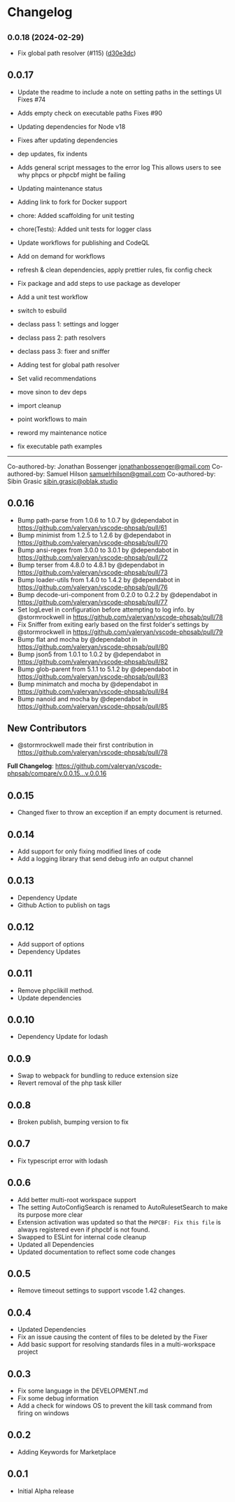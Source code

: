 # Changelog

## <small>0.0.18 (2024-02-29)</small>

-   Fix global path resolver (#115) ([d30e3dc](https://github.com/valeryan/vscode-phpsab/commit/d30e3dc))

## 0.0.17

-   Update the readme to include a note on setting paths in the settings UI
    Fixes #74

-   Adds empty check on executable paths
    Fixes #90

-   Updating dependencies for Node v18
-   Fixes after updating dependencies
-   dep updates, fix indents
-   Adds general script messages to the error log
    This allows users to see why phpcs or phpcbf might be failing
-   Updating maintenance status
-   Adding link to fork for Docker support
-   chore: Added scaffolding for unit testing
-   chore(Tests): Added unit tests for logger class
-   Update workflows for publishing and CodeQL
-   Add on demand for workflows
-   refresh & clean dependencies, apply prettier rules, fix config check
-   Fix package and add steps to use package as developer
-   Add a unit test workflow
-   switch to esbuild
-   declass pass 1: settings and logger
-   declass pass 2: path resolvers
-   declass pass 3: fixer and sniffer
-   Adding test for global path resolver
-   Set valid recommendations
-   move sinon to dev deps
-   import cleanup
-   point workflows to main
-   reword my maintenance notice
-   fix executable path examples

---

Co-authored-by: Jonathan Bossenger <jonathanbossenger@gmail.com>
Co-authored-by: Samuel Hilson <samuelrhilson@gmail.com>
Co-authored-by: Sibin Grasic <sibin.grasic@oblak.studio>

## 0.0.16

-   Bump path-parse from 1.0.6 to 1.0.7 by @dependabot in https://github.com/valeryan/vscode-phpsab/pull/61
-   Bump minimist from 1.2.5 to 1.2.6 by @dependabot in https://github.com/valeryan/vscode-phpsab/pull/70
-   Bump ansi-regex from 3.0.0 to 3.0.1 by @dependabot in https://github.com/valeryan/vscode-phpsab/pull/72
-   Bump terser from 4.8.0 to 4.8.1 by @dependabot in https://github.com/valeryan/vscode-phpsab/pull/73
-   Bump loader-utils from 1.4.0 to 1.4.2 by @dependabot in https://github.com/valeryan/vscode-phpsab/pull/76
-   Bump decode-uri-component from 0.2.0 to 0.2.2 by @dependabot in https://github.com/valeryan/vscode-phpsab/pull/77
-   Set logLevel in configuration before attempting to log info. by @stormrockwell in https://github.com/valeryan/vscode-phpsab/pull/78
-   Fix Sniffer from exiting early based on the first folder's settings by @stormrockwell in https://github.com/valeryan/vscode-phpsab/pull/79
-   Bump flat and mocha by @dependabot in https://github.com/valeryan/vscode-phpsab/pull/80
-   Bump json5 from 1.0.1 to 1.0.2 by @dependabot in https://github.com/valeryan/vscode-phpsab/pull/82
-   Bump glob-parent from 5.1.1 to 5.1.2 by @dependabot in https://github.com/valeryan/vscode-phpsab/pull/83
-   Bump minimatch and mocha by @dependabot in https://github.com/valeryan/vscode-phpsab/pull/84
-   Bump nanoid and mocha by @dependabot in https://github.com/valeryan/vscode-phpsab/pull/85

## New Contributors

-   @stormrockwell made their first contribution in https://github.com/valeryan/vscode-phpsab/pull/78

**Full Changelog**: https://github.com/valeryan/vscode-phpsab/compare/v.0.0.15...v.0.0.16

## 0.0.15

-   Changed fixer to throw an exception if an empty document is returned.

## 0.0.14

-   Add support for only fixing modified lines of code
-   Add a logging library that send debug info an output channel

## 0.0.13

-   Dependency Update
-   Github Action to publish on tags

## 0.0.12

-   Add support of options
-   Dependency Updates

## 0.0.11

-   Remove phpclikill method.
-   Update dependencies

## 0.0.10

-   Dependency Update for lodash

## 0.0.9

-   Swap to webpack for bundling to reduce extension size
-   Revert removal of the php task killer

## 0.0.8

-   Broken publish, bumping version to fix

## 0.0.7

-   Fix typescript error with lodash

## 0.0.6

-   Add better multi-root workspace support
-   The setting AutoConfigSearch is renamed to AutoRulesetSearch to make its purpose more clear
-   Extension activation was updated so that the `PHPCBF: Fix this file` is always registered even if phpcbf is not found.
-   Swapped to ESLint for internal code cleanup
-   Updated all Dependencies
-   Updated documentation to reflect some code changes

## 0.0.5

-   Remove timeout settings to support vscode 1.42 changes.

## 0.0.4

-   Updated Dependencies
-   Fix an issue causing the content of files to be deleted by the Fixer
-   Add basic support for resolving standards files in a multi-workspace project

## 0.0.3

-   Fix some language in the DEVELOPMENT.md
-   Fix some debug information
-   Add a check for windows OS to prevent the kill task command from firing on windows

## 0.0.2

-   Adding Keywords for Marketplace

## 0.0.1

-   Initial Alpha release
